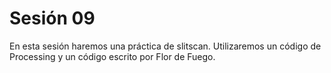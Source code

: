 # Sesión 09

En esta sesión haremos una práctica de slitscan. Utilizaremos un código de Processing y un código escrito por Flor de Fuego. 

